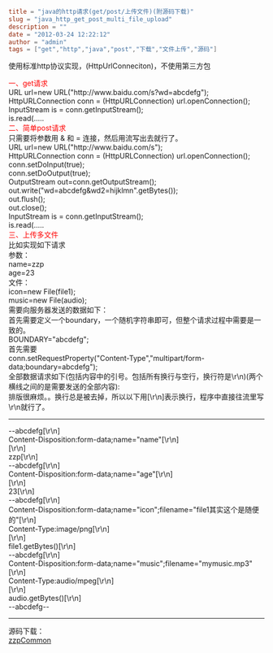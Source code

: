 ```toml
title = "java的http请求(get/post/上传文件)(附源码下载)"
slug = "java_http_get_post_multi_file_upload"
description = ""
date = "2012-03-24 12:22:12"
author = "admin"
tags = ["get","http","java","post","下载","文件上传","源码"]
```

使用标准http协议实现，(HttpUrlConneciton)，不使用第三方包
<div></div>
<div><span style="color: #ff0000;">一、get请求</span></div>
<div>URL url=new URL("http://www.baidu.com/s?wd=abcdefg");</div>
<div>HttpURLConnection conn = (HttpURLConnection) url.openConnection();</div>
<div>InputStream is = conn.getInputStream();</div>
<div>is.read(.....</div>
<div></div>
<div></div>
<div><span style="color: #ff0000;">二、简单post请求</span></div>
<div>只需要将参数用 &amp; 和 = 连接，然后用流写出去就行了。</div>
<div>
<div>URL url=new URL("http://www.baidu.com/s");</div>
<div>HttpURLConnection conn = (HttpURLConnection) url.openConnection();</div>
<div>conn.setDoInput(true);</div>
<div>conn.setDoOutput(true);</div>
<div>OutputStream out=conn.getOutputStream();</div>
<div>out.write("wd=abcdefg&amp;wd2=hijklmn".getBytes());</div>
<div>out.flush();</div>
<div>out.close();</div>
<div>InputStream is = conn.getInputStream();</div>
<div>is.read(.....</div>
</div>
<div></div>
<div><span style="color: #ff0000;">三、上传多文件</span></div>
<div>比如实现如下请求</div>
<div>参数：</div>
<div>name=zzp</div>
<div>age=23</div>
<div></div>
<div>文件：</div>
<div>icon=new File(file1);</div>
<div>music=new File(audio);</div>
<div></div>
<div>需要向服务器发送的数据如下：</div>
<div>首先需要定义一个boundary，一个随机字符串即可，但整个请求过程中需要是一致的。</div>
<div>BOUNDARY="abcdefg";</div>
<div>首先需要</div>
<div>conn.setRequestProperty("Content-Type","multipart/form-data;boundary=abcdefg");</div>
<div></div>
<div>全部数据请求如下(包括内容中的引号。包括所有换行与空行，换行符是\r\n)(两个横线之间的是需要发送的全部内容):</div>
<div>排版很麻烦。。换行总是被去掉，所以以下用[\r\n]表示换行，程序中直接往流里写\r\n就行了。</div>

<hr />

<div>--abcdefg[\r\n]</div>
<div>Content-Disposition:form-data;name="name"[\r\n]</div>
<div>[\r\n]</div>
<div>zzp[\r\n]</div>
<div>--abcdefg[\r\n]</div>
<div>Content-Disposition:form-data;name="age"[\r\n]</div>
<div>[\r\n]</div>
<div>23[\r\n]</div>
<div>--abcdefg[\r\n]</div>
<div>Content-Disposition:form-data;name="icon";filename="file1其实这个是随便的"[\r\n]</div>
<div>Content-Type:image/png[\r\n]</div>
<div>[\r\n]</div>
<div>file1.getBytes()[\r\n]</div>
<div>--abcdefg[\r\n]</div>
<div>Content-Disposition:form-data;name="music";filename="mymusic.mp3"[\r\n]</div>
<div>Content-Type:audio/mpeg[\r\n]</div>
<div>[\r\n]</div>
<div>audio.getBytes()[\r\n]</div>
<div>--abcdefg--</div>
<div>

<hr />

</div>
<div>源码下载：</div>
<div><a href="http://veikr.com/wp-content/uploads/2012/03/zzpCommon.zip">zzpCommon</a></div>